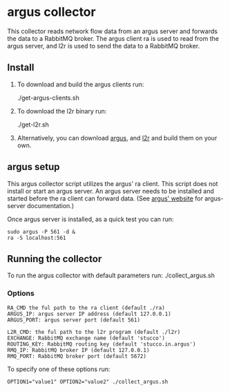 # argus collector
This collector reads network flow data from an argus server and forwards the data to a RabbitMQ broker. The argus client ra is used to read from the argus server, and l2r is used to send the data to a RabbitMQ broker.

## Install
1. To download and build the argus clients run:

    ./get-argus-clients.sh

2. To download the l2r binary run:

    ./get-l2r.sh

3. Alternatively, you can download [argus](http://qosient.com/argus), and [l2r](https://github.com/ornl-sava/l2r) and build them on your own.

## argus setup
This argus collector script utilizes the argus' ra client. This script does not install or start an argus server. An argus server needs to be installed and started before the ra client can forward data. (See [argus' website](http://qosient.com/argus) for argus-server documentation.)

Once argus server is installed, as a quick test you can run:

    sudo argus -P 561 -d &
    ra -S localhost:561

## Running the collector
To run the argus collector with default parameters run:
    ./collect_argus.sh

### Options
    RA_CMD the ful path to the ra client (default ./ra)
    ARGUS_IP: argus server IP address (default 127.0.0.1)
    ARGUS_PORT: argus server port (default 561)
    
    L2R_CMD: the ful path to the l2r program (default ./l2r)
    EXCHANGE: RabbitMQ exchange name (default 'stucco')
    ROUTING_KEY: RabbitMQ routing key (default 'stucco.in.argus')
    RMQ_IP: RabbitMQ broker IP (default 127.0.0.1)
    RMQ_PORT: RabbitMQ broker port (default 5672)

To specify one of these options run:

    OPTION1="value1" OPTION2="value2" ./collect_argus.sh
